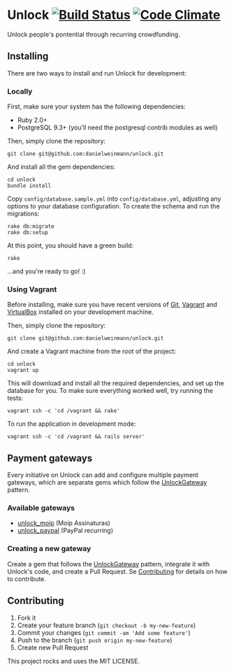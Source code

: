 # Unlock [![Build Status](https://secure.travis-ci.org/danielweinmann/unlock.png?branch=master)](https://travis-ci.org/danielweinmann/unlock) [![Code Climate](https://codeclimate.com/github/danielweinmann/unlock/badges/gpa.svg)](https://codeclimate.com/github/danielweinmann/unlock)

Unlock people's pontential through recurring crowdfunding.

## Installing

There are two ways to install and run Unlock for development:

### Locally

First, make sure your system has the following dependencies:

* Ruby 2.0+
* PostgreSQL 9.3+ (you'll need the postgresql contrib modules as well)

Then, simply clone the repository:

```
git clone git@github.com:danielweinmann/unlock.git
```

And install all the gem dependencies:
```
cd unlock
bundle install
```

Copy `config/database.sample.yml` into `config/database.yml`, adjusting any options to
your database configuration. To create the schema and run the migrations:

```
rake db:migrate
rake db:setup
```

At this point, you should have a green build:

```
rake
```

...and you're ready to go! :)

### Using Vagrant

Before installing, make sure you have recent versions of [Git](http://www.git-scm.com/),
[Vagrant](https://www.vagrantup.com/) and [VirtualBox](https://www.virtualbox.org/) 
installed on your development machine.

Then, simply clone the repository:

```
git clone git@github.com:danielweinmann/unlock.git
```

And create a Vagrant machine from the root of the project:

```
cd unlock
vagrant up
```

This will download and install all the required dependencies, and set up the database for you.
To make sure everything worked well,  try running the tests:

```
vagrant ssh -c 'cd /vagrant && rake'
```

To run the application in development mode:

```
vagrant ssh -c 'cd /vagrant && rails server'
```

## Payment gateways

Every initiative on Unlock can add and configure multiple payment gateways, which are separate gems which follow the [UnlockGateway](https://github.com/danielweinmann/unlock_gateway) pattern.

### Available gateways

* [unlock_moip](https://github.com/danielweinmann/unlock_moip) (Moip Assinaturas)
* [unlock_paypal](https://github.com/danielweinmann/unlock_paypal) (PayPal recurring)

### Creating a new gateway

Create a gem that follows the [UnlockGateway](https://github.com/danielweinmann/unlock_gateway) pattern, integrate it with Unlock's code, and create a Pull Request. Se [Contributing](#contributing) for details on how to contribute.

## Contributing

1. Fork it
2. Create your feature branch (`git checkout -b my-new-feature`)
3. Commit your changes (`git commit -am 'Add some feature'`)
4. Push to the branch (`git push origin my-new-feature`)
5. Create new Pull Request

This project rocks and uses the MIT LICENSE.
